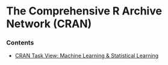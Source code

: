 The Comprehensive R Archive Network (CRAN)
==========================================

### Contents

- [CRAN Task View: Machine Learning & Statistical Learning](ml.md)

